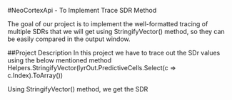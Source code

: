#NeoCortexApi - To Implement Trace SDR Method

The goal of our project is to implement the well-formatted tracing of multiple SDRs that we will get using StringifyVector() method, so they can be easily compared in the output window.

##Project Description 
In this project we have to trace out the SDr values using the below mentioned method
Helpers.StringifyVector(lyrOut.PredictiveCells.Select(c => c.Index).ToArray())

Using StringifyVector() method, we get the SDR
